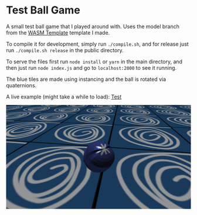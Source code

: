 # Test Ball Game
A small test ball game that I played around with.
Uses the model branch from the [WASM Template](https://github.com/aliabbas299792/openglWASMTemplate/tree/model) template I made.

To compile it for development, simply run `./compile.sh`, and for release just run `./compile.sh release` in the public directory.

To serve the files first run `node install` or `yarn` in the main directory, and then just run `node index.js` and go to `localhost:2000` to see it running.

The blue tiles are made using instancing and the ball is rotated via quaternions.

A live example (might take a while to load): [Test](https://erewhon.xyz/3dexperiments/test/)

![alt text](./screenshot.jpg)

